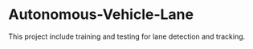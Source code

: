 # Autonomous-Vehicle-Lane
This project include training and testing for lane detection and tracking.

